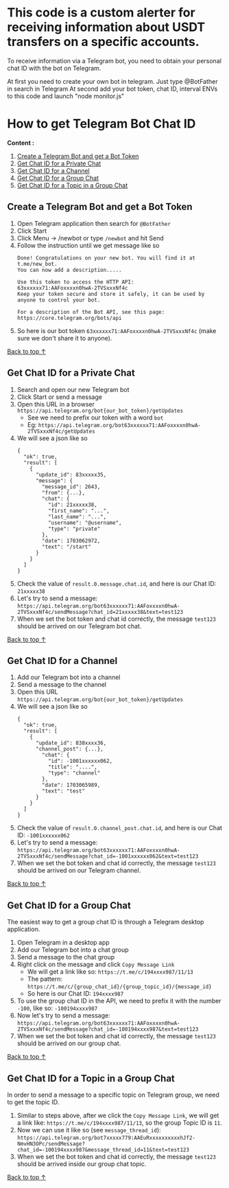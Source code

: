 # This code is a custom alerter for receiving information about USDT transfers on a specific accounts.

To receive information via a Telegram bot, you need to obtain your personal chat ID with the bot on Telegram.

At first you need to create your own bot in telegram. Just type @BotFather in search in Telegram
At second add your bot token, chat ID, interval ENVs to this code and launch "node monitor.js"



# How to get Telegram Bot Chat ID

**Content :**
1. [Create a Telegram Bot and get a Bot Token](#create-a-telegram-bot-and-get-a-bot-token)
1. [Get Chat ID for a Private Chat](#get-chat-id-for-a-private-chat)
1. [Get Chat ID for a Channel](#get-chat-id-for-a-channel)
1. [Get Chat ID for a Group Chat](#get-chat-id-for-a-group-chat)
1. [Get Chat ID for a Topic in a Group Chat](#get-chat-id-for-a-topic-in-a-group-chat)

## Create a Telegram Bot and get a Bot Token

1. Open Telegram application then search for `@BotFather`
1. Click Start
1. Click Menu -> /newbot or type `/newbot` and hit Send
1. Follow the instruction until we get message like so
    ```
    Done! Congratulations on your new bot. You will find it at t.me/new_bot.
    You can now add a description.....

    Use this token to access the HTTP API:
    63xxxxxx71:AAFoxxxxn0hwA-2TVSxxxNf4c
    Keep your token secure and store it safely, it can be used by anyone to control your bot.

    For a description of the Bot API, see this page: https://core.telegram.org/bots/api
    ```
1. So here is our bot token `63xxxxxx71:AAFoxxxxn0hwA-2TVSxxxNf4c` (make sure we don't share it to anyone).

[Back to top &uarr;](#how-to-get-telegram-bot-chat-id)

## Get Chat ID for a Private Chat

1. Search and open our new Telegram bot
1. Click Start or send a message
1. Open this URL in a browser `https://api.telegram.org/bot{our_bot_token}/getUpdates`   
    - See we need to prefix our token with a word `bot`
    - Eg: `https://api.telegram.org/bot63xxxxxx71:AAFoxxxxn0hwA-2TVSxxxNf4c/getUpdates`
1. We will see a json like so
    ```
    {
      "ok": true,
      "result": [
        {
          "update_id": 83xxxxx35,
          "message": {
            "message_id": 2643,
            "from": {...},
            "chat": {
              "id": 21xxxxx38,
              "first_name": "...",
              "last_name": "...",
              "username": "@username",
              "type": "private"
            },
            "date": 1703062972,
            "text": "/start"
          }
        }
      ]
    }
    ```
1. Check the value of `result.0.message.chat.id`, and here is our Chat ID: `21xxxxx38`
3. Let's try to send a message: `https://api.telegram.org/bot63xxxxxx71:AAFoxxxxn0hwA-2TVSxxxNf4c/sendMessage?chat_id=21xxxxx38&text=test123`
4. When we set the bot token and chat id correctly, the message `test123` should be arrived on our Telegram bot chat.

[Back to top &uarr;](#how-to-get-telegram-bot-chat-id)

## Get Chat ID for a Channel

1. Add our Telegram bot into a channel
1. Send a message to the channel
1. Open this URL `https://api.telegram.org/bot{our_bot_token}/getUpdates`
1. We will see a json like so
    ```
    {
      "ok": true,
      "result": [
        {
          "update_id": 838xxxx36,
          "channel_post": {...},
            "chat": {
              "id": -1001xxxxxx062,
              "title": "....",
              "type": "channel"
            },
            "date": 1703065989,
            "text": "test"
          }
        }
      ]
    }
    ```
1. Check the value of `result.0.channel_post.chat.id`, and here is our Chat ID: `-1001xxxxxx062`
1. Let's try to send a message: `https://api.telegram.org/bot63xxxxxx71:AAFoxxxxn0hwA-2TVSxxxNf4c/sendMessage?chat_id=-1001xxxxxx062&text=test123`
1. When we set the bot token and chat id correctly, the message `test123` should be arrived on our Telegram channel.

[Back to top &uarr;](#how-to-get-telegram-bot-chat-id)

## Get Chat ID for a Group Chat

The easiest way to get a group chat ID is through a Telegram desktop application.

1. Open Telegram in a desktop app
1. Add our Telegram bot into a chat group
1. Send a message to the chat group
1. Right click on the message and click `Copy Message Link`
    - We will get a link like so: `https://t.me/c/194xxxx987/11/13`
    - The pattern: `https://t.me/c/{group_chat_id}/{group_topic_id}/{message_id}`
    - So here is our Chat ID: `194xxxx987`
1. To use the group chat ID in the API, we need to prefix it with the number `-100`, like so: `-100194xxxx987`
1. Now let's try to send a message: `https://api.telegram.org/bot63xxxxxx71:AAFoxxxxn0hwA-2TVSxxxNf4c/sendMessage?chat_id=-100194xxxx987&text=test123`
1. When we set the bot token and chat id correctly, the message `test123` should be arrived on our group chat.

[Back to top &uarr;](#how-to-get-telegram-bot-chat-id)

## Get Chat ID for a Topic in a Group Chat

In order to send a message to a specific topic on Telegram group, we need to get the topic ID.

1. Similar to steps above, after we click the `Copy Message Link`, we will get a link like: `https://t.me/c/194xxxx987/11/13`, so the group Topic ID is `11`.
1. Now we can use it like so (see `message_thread_id`): `https://api.telegram.org/bot7xxxxx779:AAEuRxxxxxxxxxxhJf2-NmvHN3OPc/sendMessage?chat_id=-100194xxxx987&message_thread_id=11&text=test123`
1. When we set the bot token and chat id correctly, the message `test123` should be arrived inside our group chat topic.
    
[Back to top &uarr;](#how-to-get-telegram-bot-chat-id)